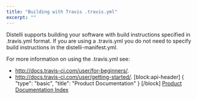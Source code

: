 ```yaml
---
title: "Building with Travis .travis.yml"
excerpt: ""
---
```

Distelli supports building your software with build instructions specified in .travis.yml format. If you are using a .travis.yml you do not need to specify build instructions in the distelli-manifest.yml.

For more information on using the .travis.yml see:
* <a href="http://docs.travis-ci.com/user/for-beginners/" target="_blank">http://docs.travis-ci.com/user/for-beginners/</a>.
* <a href="http://docs.travis-ci.com/user/getting-started/" target="_blank">http://docs.travis-ci.com/user/getting-started/</a>.
[block:api-header]
{
  "type": "basic",
  "title": "Product Documentation"
}
[/block]
[Product Documentation Index](doc:product-documentation-index)